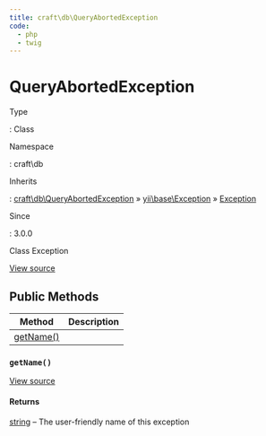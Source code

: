 ```yaml
---
title: craft\db\QueryAbortedException
code:
  - php
  - twig
---
```


# QueryAbortedException

Type

:   Class

Namespace

:   craft\db

Inherits

:   [craft\db\QueryAbortedException](craft-db-queryabortedexception.md) &raquo;
[yii\base\Exception](https://www.yiiframework.com/doc/api/2.0/yii-base-exception) &raquo;
[Exception](http://php.net/class.exception)

Since

:   3.0.0



Class Exception





[View source](https://github.com/craftcms/cms/blob/master/src/db/QueryAbortedException.php)






## Public Methods

| Method                                                        | Description
| ------------------------------------------------------------- | -----------
| [getName()](craft-db-queryabortedexception.md#method-getname) |

### `getName()`










[View source](https://github.com/craftcms/cms/blob/master/src/db/QueryAbortedException.php#L23-L26)



#### Returns

[string](http://php.net/language.types.string) – The user-friendly name of this exception











